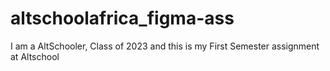 # altschoolafrica_figma-ass
I am a AltSchooler, Class of 2023 and this is my First Semester assignment at Altschool
